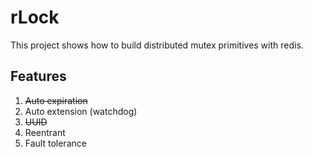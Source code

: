 # rLock
This project shows how to build distributed mutex primitives with redis.

## Features
1. <del>Auto expiration</del>
2. Auto extension (watchdog)
3. <del>UUID</del>
4. Reentrant
5. Fault tolerance
